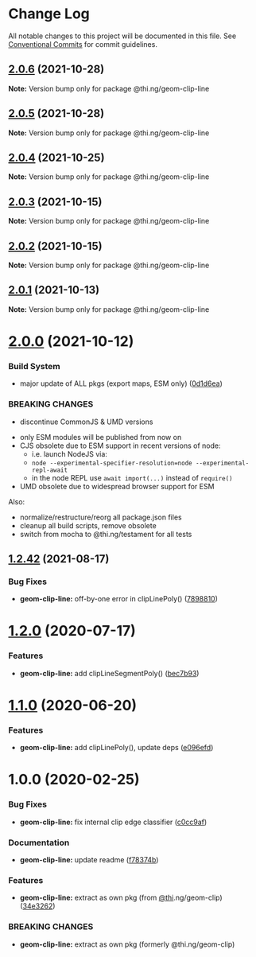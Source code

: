 # Change Log

All notable changes to this project will be documented in this file.
See [Conventional Commits](https://conventionalcommits.org) for commit guidelines.

## [2.0.6](https://github.com/thi-ng/umbrella/compare/@thi.ng/geom-clip-line@2.0.5...@thi.ng/geom-clip-line@2.0.6) (2021-10-28)

**Note:** Version bump only for package @thi.ng/geom-clip-line





## [2.0.5](https://github.com/thi-ng/umbrella/compare/@thi.ng/geom-clip-line@2.0.4...@thi.ng/geom-clip-line@2.0.5) (2021-10-28)

**Note:** Version bump only for package @thi.ng/geom-clip-line





## [2.0.4](https://github.com/thi-ng/umbrella/compare/@thi.ng/geom-clip-line@2.0.3...@thi.ng/geom-clip-line@2.0.4) (2021-10-25)

**Note:** Version bump only for package @thi.ng/geom-clip-line





## [2.0.3](https://github.com/thi-ng/umbrella/compare/@thi.ng/geom-clip-line@2.0.2...@thi.ng/geom-clip-line@2.0.3) (2021-10-15)

**Note:** Version bump only for package @thi.ng/geom-clip-line





## [2.0.2](https://github.com/thi-ng/umbrella/compare/@thi.ng/geom-clip-line@2.0.1...@thi.ng/geom-clip-line@2.0.2) (2021-10-15)

**Note:** Version bump only for package @thi.ng/geom-clip-line





## [2.0.1](https://github.com/thi-ng/umbrella/compare/@thi.ng/geom-clip-line@2.0.0...@thi.ng/geom-clip-line@2.0.1) (2021-10-13)

**Note:** Version bump only for package @thi.ng/geom-clip-line





# [2.0.0](https://github.com/thi-ng/umbrella/compare/@thi.ng/geom-clip-line@1.2.45...@thi.ng/geom-clip-line@2.0.0) (2021-10-12)


### Build System

* major update of ALL pkgs (export maps, ESM only) ([0d1d6ea](https://github.com/thi-ng/umbrella/commit/0d1d6ea9fab2a645d6c5f2bf2591459b939c09b6))


### BREAKING CHANGES

* discontinue CommonJS & UMD versions

- only ESM modules will be published from now on
- CJS obsolete due to ESM support in recent versions of node:
  - i.e. launch NodeJS via:
  - `node --experimental-specifier-resolution=node --experimental-repl-await`
  - in the node REPL use `await import(...)` instead of `require()`
- UMD obsolete due to widespread browser support for ESM

Also:
- normalize/restructure/reorg all package.json files
- cleanup all build scripts, remove obsolete
- switch from mocha to @thi.ng/testament for all tests






##  [1.2.42](https://github.com/thi-ng/umbrella/compare/@thi.ng/geom-clip-line@1.2.41...@thi.ng/geom-clip-line@1.2.42) (2021-08-17) 

###  Bug Fixes 

- **geom-clip-line:** off-by-one error in clipLinePoly() ([7898810](https://github.com/thi-ng/umbrella/commit/7898810244a7a4e4cba43c7ec0bedc095e1f4be4)) 

#  [1.2.0](https://github.com/thi-ng/umbrella/compare/@thi.ng/geom-clip-line@1.1.4...@thi.ng/geom-clip-line@1.2.0) (2020-07-17) 

###  Features 

- **geom-clip-line:** add clipLineSegmentPoly() ([bec7b93](https://github.com/thi-ng/umbrella/commit/bec7b93f13450a02ca62995992d1f488d2ff24be)) 

#  [1.1.0](https://github.com/thi-ng/umbrella/compare/@thi.ng/geom-clip-line@1.0.19...@thi.ng/geom-clip-line@1.1.0) (2020-06-20) 

###  Features 

- **geom-clip-line:** add clipLinePoly(), update deps ([e096efd](https://github.com/thi-ng/umbrella/commit/e096efdbe71549a781daa5b154c47e5e0eea33d1)) 

#  1.0.0 (2020-02-25) 

###  Bug Fixes 

- **geom-clip-line:** fix internal clip edge classifier ([c0cc9af](https://github.com/thi-ng/umbrella/commit/c0cc9af93293b3e68e9d5724874039e16bd6835e)) 

###  Documentation 

- **geom-clip-line:** update readme ([f78374b](https://github.com/thi-ng/umbrella/commit/f78374bec7dfe6227faaf699ab51e9a129ade922)) 

###  Features 

- **geom-clip-line:** extract as own pkg (from [@thi](https://github.com/thi).ng/geom-clip) ([34e3262](https://github.com/thi-ng/umbrella/commit/34e3262f8784df44f4adb729110d37513fccdfb3)) 

###  BREAKING CHANGES 

- **geom-clip-line:** extract as own pkg (formerly @thi.ng/geom-clip)
